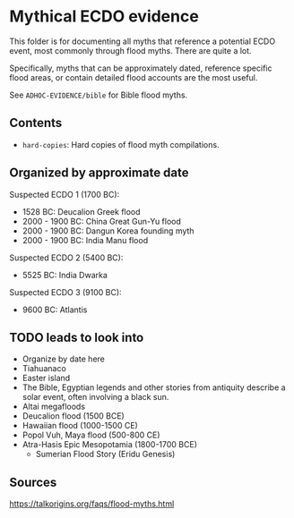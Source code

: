 # Mythical ECDO evidence

This folder is for documenting all myths that reference a potential ECDO event, most commonly through flood myths. There are quite a lot.

Specifically, myths that can be approximately dated, reference specific flood areas, or contain detailed flood accounts are the most useful.

See `ADHOC-EVIDENCE/bible` for Bible flood myths.

## Contents

- `hard-copies`: Hard copies of flood myth compilations.

## Organized by approximate date

Suspected ECDO 1 (1700 BC):
- 1528 BC: Deucalion Greek flood
- 2000 - 1900 BC: China Great Gun-Yu flood
- 2000 - 1900 BC: Dangun Korea founding myth
- 2000 - 1900 BC: India Manu flood

Suspected ECDO 2 (5400 BC):
- 5525 BC: India Dwarka

Suspected ECDO 3 (9100 BC):
- 9600 BC: Atlantis

## TODO leads to look into

- Organize by date here
- Tiahuanaco
- Easter island
- The Bible, Egyptian legends and other stories from antiquity describe a solar event, often involving a black sun.
- Altai megafloods
- Deucalion flood (1500 BCE)
- Hawaiian flood (1000-1500 CE)
- Popol Vuh, Maya flood (500-800 CE)
- Atra-Hasis Epic Mesopotamia (1800-1700 BCE)
	- Sumerian Flood Story (Eridu Genesis)

## Sources

https://talkorigins.org/faqs/flood-myths.html